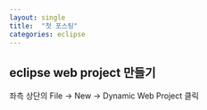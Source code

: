 ```yaml
---
layout: single
title:  "첫 포스팅"
categories: eclipse
---
```


## eclipse web project 만들기

좌측 상단의 File -> New -> Dynamic Web Project 클릭


